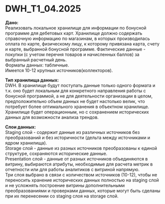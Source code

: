 # DWH_T1_04.2025

**Дано:**<br />
Реализовать локальное хранилище для информации по бонусной программе для дебетовых карт. Хранилище должно содержать справочную информацию по магазинам, в которых производилась оплата по карте, физическому лицу, к которому привязана карта, счету и карте, выбранной бонусной программе. Фактические данные - покупки (с учетом перечня товаров и начисленных баллов) за выбранный расчетный день.<br /> 
Форматы данных: табличные.<br />
Имеется 10-12 крупных источников(коллекторов).

**Тип хранилища данных:**<br />
DWH. В хранилище будут поступать данные только одного формата и т.к. оно будет локальным для конкретного направления работы с бонусной программой, а не для деятельности организации в целом, предположительно объем данных не будет настолько велик, что потребует более оптимального хранения в объектном хранилище.<br />
Хранилище будет операционным, но с сохранением исторических данных для возможности анализа трендов.

**Слои данных:**<br />
Staging слой - содержит данные из различных источников без преобразований и без историчности (дельта между источниками и ядром хранилища).<br />
Storage слой - данные из разных источников преобразованы к единой структуре, сохраняются исторические данные.<br />
Presentation слой - данные от разных источников объединяются в витрину, выбираются атрибуты, необходимые для расчета метрик в отчетности или для работы аналитиков с витриной напрямую.<br />
Три слоя выбрано в связи с количеством источников (10-12), чтобы не переносить хранение исторических данных полностью на staging слой и не усложнять построение витрины дополнительными преобразованиями и проверками данных, которые могут быть сделаны при их перенесении со staging слоя на storage слой.
